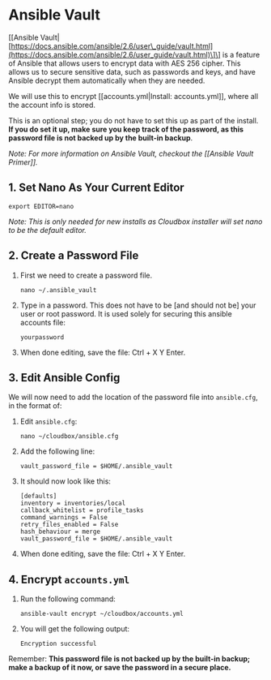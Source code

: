# Ansible Vault

\[\[Ansible Vault\|[https://docs.ansible.com/ansible/2.6/user\_guide/vault.html](https://docs.ansible.com/ansible/2.6/user_guide/vault.html)\]\] is a feature of Ansible that allows users to encrypt data with AES 256 cipher. This allows us to secure sensitive data, such as passwords and keys, and have Ansible decrypt them automatically when they are needed.

We will use this to encrypt \[\[accounts.yml\|Install: accounts.yml\]\], where all the account info is stored.

This is an optional step; you do not have to set this up as part of the install. **If you do set it up, make sure you keep track of the password, as this password file is not backed up by the built-in backup**.

_Note: For more information on Ansible Vault, checkout the \[\[Ansible Vault Primer\]\]._

## 1. Set Nano As Your Current Editor

```text
export EDITOR=nano
```

_Note: This is only needed for new installs as Cloudbox installer will set nano to be the default editor._

## 2. Create a Password File

1. First we need to create a password file.

   ```text
   nano ~/.ansible_vault
   ```

2. Type in a password. This does not have to be \[and should not be\] your user or root password. It is used solely for securing this ansible accounts file:

   ```text
   yourpassword
   ```

3. When done editing, save the file: Ctrl + X Y Enter.

## 3. Edit Ansible Config

We will now need to add the location of the password file into `ansible.cfg`, in the format of:

1. Edit `ansible.cfg`:

   ```text
   nano ~/cloudbox/ansible.cfg
   ```

2. Add the following line:

   ```text
   vault_password_file = $HOME/.ansible_vault
   ```

3. It should now look like this:

   ```text
   [defaults]
   inventory = inventories/local
   callback_whitelist = profile_tasks
   command_warnings = False
   retry_files_enabled = False
   hash_behaviour = merge
   vault_password_file = $HOME/.ansible_vault
   ```

4. When done editing, save the file: Ctrl + X Y Enter.

## 4. Encrypt `accounts.yml`

1. Run the following command:

   ```text
   ansible-vault encrypt ~/cloudbox/accounts.yml
   ```

2. You will get the following output:

   ```text
   Encryption successful
   ```

Remember: **This password file is not backed up by the built-in backup; make a backup of it now, or save the password in a secure place.**

